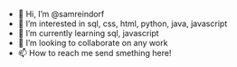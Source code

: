 - 👋 Hi, I’m @samreindorf
- 👀 I’m interested in sql, css, html, python, java, javascript
- 🌱 I’m currently learning sql, javascript
- 💞️ I’m looking to collaborate on any work
- 📫 How to reach me send smething here!

<!---
samreindorf/samreindorf is a ✨ special ✨ repository because its `README.md` (this file) appears on your GitHub profile.
You can click the Preview link to take a look at your changes.
--->
